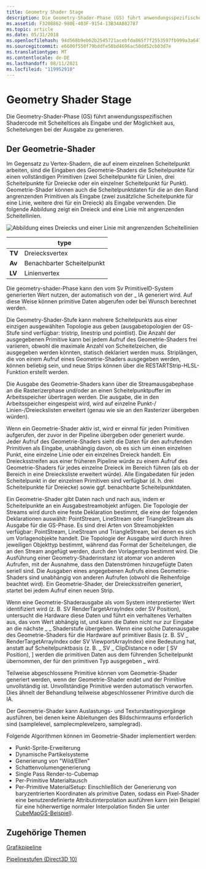 ```yaml
---
title: Geometry Shader Stage
description: Die Geometry-Shader-Phase (GS) führt anwendungsspezifischen Shadercode mit Scheiteltices als Eingabe und der Möglichkeit aus, Scheitelungen bei der Ausgabe zu generieren.
ms.assetid: F3208862-980E-403F-9154-13B34A882787
ms.topic: article
ms.date: 05/31/2018
ms.openlocfilehash: 94d568b9eb62b2545721acebfda865f7f2553597fb999a3a647164106c836369
ms.sourcegitcommit: e6600f550f79bddfe58bd4696ac50dd52cb03d7e
ms.translationtype: MT
ms.contentlocale: de-DE
ms.lasthandoff: 08/11/2021
ms.locfileid: "119952910"
---
```

# <a name="geometry-shader-stage"></a>Geometry Shader Stage

Die Geometry-Shader-Phase (GS) führt anwendungsspezifischen Shadercode mit Scheiteltices als Eingabe und der Möglichkeit aus, Scheitelungen bei der Ausgabe zu generieren.

## <a name="the-geometry-shader"></a>Der Geometrie-Shader

Im Gegensatz zu Vertex-Shadern, die auf einem einzelnen Scheitelpunkt arbeiten, sind die Eingaben des Geometrie-Shaders die Scheitelpunkte für einen vollständigen Primitiven (zwei Scheitelpunkte für Linien, drei Scheitelpunkte für Dreiecke oder ein einzelner Scheitelpunkt für Punkt). Geometrie-Shader können auch die Scheitelpunktdaten für die an den Rand angrenzenden Primitiven als Eingabe (zwei zusätzliche Scheitelpunkte für eine Linie, weitere drei für ein Dreieck) als Eingabe verwenden. Die folgende Abbildung zeigt ein Dreieck und eine Linie mit angrenzenden Scheitellinien.

![Abbildung eines Dreiecks und einer Linie mit angrenzenden Scheitellinien](images/d3d10-gs.png)

|     | type                |
|-----|-----------------|
| **TV**  | Dreiecksvertex |
| **Av**  | Benachbarter Scheitelpunkt |
| **LV**  | Linienvertex     |



 

Die geometry-shader-Phase kann den vom Sv PrimitiveID-System generierten Wert nutzen, der automatisch von der \_ IA generiert [](d3d10-graphics-programming-guide-input-assembler-stage-using.md) wird. Auf diese Weise können primitive Daten abgerufen oder bei Wunsch berechnet werden.

Die Geometry-Shader-Stufe kann mehrere Scheitelpunkts aus einer einzigen ausgewählten Topologie aus geben (ausgabetopologien der GS-Stufe sind verfügbar: tristrip, linestrip und pointlist). Die Anzahl der ausgegebenen Primitive kann bei jedem Aufruf des Geometrie-Shaders frei variieren, obwohl die maximale Anzahl von Scheitelzeichen, die ausgegeben werden könnten, statisch deklariert werden muss. Striplängen, die von einem Aufruf eines Geometrie-Shaders ausgegeben werden, können beliebig sein, und neue Strips können über die RESTARTStrip-HLSL-Funktion erstellt werden. [](/windows/desktop/direct3dhlsl/dx-graphics-hlsl-so-restartstrip)

Die Ausgabe des Geometrie-Shaders kann über die Streamausgabephase an die Rasterizerphase und/oder an einen Scheitelpunktpuffer im Arbeitsspeicher übertragen werden. Die ausgabe, die in den Arbeitsspeicher eingespeist wird, wird auf einzelne Punkt-/ Linien-/Dreieckslisten erweitert (genau wie sie an den Rasterizer übergeben würden).

Wenn ein Geometrie-Shader aktiv ist, wird er einmal für jeden Primitiven aufgerufen, der zuvor in der Pipeline übergeben oder generiert wurde. Jeder Aufruf des Geometrie-Shaders sieht die Daten für den aufrufenden Primitiven als Eingabe, unabhängig davon, ob es sich um einen einzelnen Punkt, eine einzelne Linie oder ein einzelnes Dreieck handelt. Ein Dreiecksstreifen aus einer früheren Pipeline würde zu einem Aufruf des Geometrie-Shaders für jedes einzelne Dreieck im Bereich führen (als ob der Bereich in eine Dreiecksliste erweitert würde). Alle Eingabedaten für jeden Scheitelpunkt in der einzelnen Primitiven sind verfügbar (d. h. drei Scheitelpunkte für Dreiecke) sowie ggf. benachbarte Scheitelpunktdaten.

Ein Geometrie-Shader gibt Daten nach und nach aus, indem er Scheitelpunkte an ein Ausgabestreamobjekt anfügen. Die Topologie der Streams wird durch eine feste Deklaration bestimmt, die eine der folgenden Deklarationen auswählt: PointStream, LineStream oder TriangleStream als Ausgabe für die GS-Phase. Es sind drei Arten von Streamobjekten verfügbar: PointStream, LineStream und TriangleStream, bei denen es sich um Vorlagenobjekte handelt. Die Topologie der Ausgabe wird durch ihren jeweiligen Objekttyp bestimmt, während das Format der Scheitelungen, die an den Stream angefügt werden, durch den Vorlagentyp bestimmt wird. Die Ausführung einer Geometry-Shaderinstanz ist atomar von anderen Aufrufen, mit der Ausnahme, dass den Datenströmen hinzugefügte Daten seriell sind. Die Ausgaben eines angegebenen Aufrufs eines Geometrie-Shaders sind unabhängig von anderen Aufrufen (obwohl die Reihenfolge beachtet wird). Ein Geometrie-Shader, der Dreiecksstreifen generiert, startet bei jedem Aufruf einen neuen Strip.

Wenn eine Geometrie-Shaderausgabe als vom System interpretierter Wert identifiziert wird (z. B. SV RenderTargetArrayIndex oder SV Position), untersucht die Hardware diese Daten und führt ein verhaltenes Verhalten aus, das vom Wert abhängig ist, und kann die Daten nicht nur zur Eingabe an die nächste \_ \_ Shaderstufe übergeben. Wenn eine solche Datenausgabe des Geometrie-Shaders für die Hardware auf primitiver Basis (z. B. SV \_ RenderTargetArrayIndex oder SV ViewportArrayIndex) eine Bedeutung hat, anstatt auf Scheitelpunktbasis (z. B. \_ SV \_ ClipDistance n oder \[ SV Position), \] werden die primitiven Daten aus dem führenden Scheitelpunkt übernommen, der für den primitiven Typ ausgegeben \_ wird.

Teilweise abgeschlossene Primitive können vom Geometrie-Shader generiert werden, wenn der Geometrie-Shader endet und der Primitive unvollständig ist. Unvollständige Primitive werden automatisch verworfen. Dies ähnelt der Behandlung teilweise abgeschlossener Primitive durch die IA.

Der Geometrie-Shader kann Auslastungs- und Texturstastingvorgänge ausführen, bei denen keine Ableitungen des Bildschirmraums erforderlich sind (samplelevel, samplecmplevelzero, samplegrad).

Folgende Algorithmen können im Geometrie-Shader implementiert werden:

-   Punkt-Sprite-Erweiterung
-   Dynamische Partikelsysteme
-   Generierung von "Wild/Ellen"
-   Schattenvolumengenerierung
-   Single Pass Render-to-Cubemap
-   Per-Primitive Materialtausch
-   Per-Primitive MaterialSetup: Einschließlich der Generierung von baryzentrierten Koordinaten als primitive Daten, sodass ein Pixel-Shader eine benutzerdefinierte Attributinterpolation ausführen kann (ein Beispiel für eine höherwertige normaler Interpolation finden Sie unter [CubeMapGS-Beispiel](https://msdn.microsoft.com/library/Ee416398(v=VS.85).aspx)).

## <a name="related-topics"></a>Zugehörige Themen

<dl> <dt>

[Grafikpipeline](overviews-direct3d-11-graphics-pipeline.md)
</dt> <dt>

[Pipelinestufen (Direct3D 10)](/windows/desktop/direct3d10/d3d10-graphics-programming-guide-pipeline-stages)
</dt> </dl>

 

 
